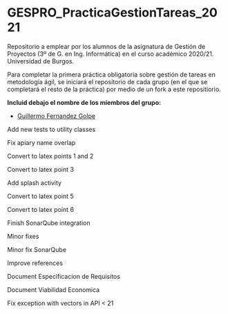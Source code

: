 # GESPRO_PracticaGestionTareas_2021
Repositorio a emplear por los alumnos de la asignatura de Gestión de Proyectos (3º de G. en Ing. Informática) en el curso académico 2020/21. Universidad de Burgos.

Para completar la primera práctica obligatoria sobre gestión de tareas en metodología ágil, se iniciará el repositorio de cada grupo (en el que se completará el resto de la práctica) por medio de un fork a este repositiorio.

**Incluid debajo el nombre de los miembros del grupo:**

* [Guillermo Fernandez Golpe](https://github.com/Guillefer10)


Add new tests to utility classes

Fix apiary name overlap

Convert to latex points 1 and 2 

Convert to latex point 3

Add splash activity 

Convert to latex point 5

Convert to latex point 6

Finish SonarQube integration

Minor fixes 

Minor fix SonarQube 

Improve references

Document Especificacion de Requisitos

Document Viabilidad Economica 

Fix exception with vectors in API < 21
